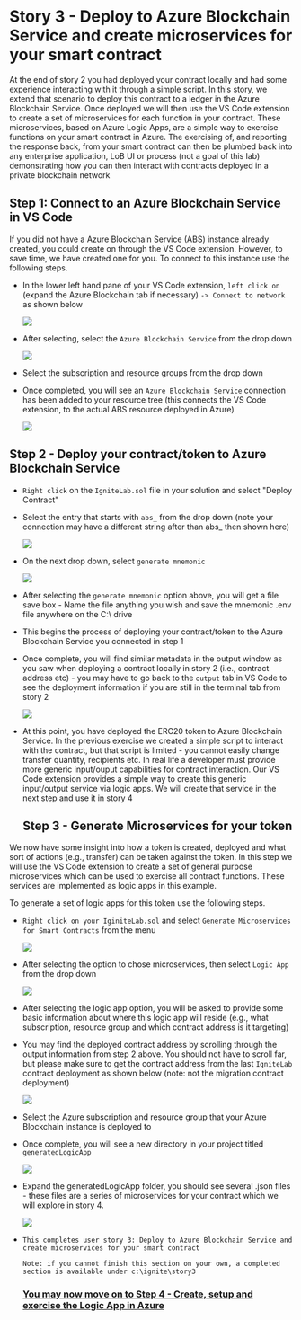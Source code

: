# Story 3 - Deploy to Azure Blockchain Service and create microservices for your smart contract

At the end of story 2 you had deployed your contract locally and had some experience interacting with it through a simple script. In this story, we extend that scenario to deploy this contract to a ledger in the Azure Blockchain Service. Once deployed we will then use the VS Code extension to create a set of microservices for each function in your contract. These microservices, based on Azure Logic Apps, are a simple way to exercise functions on your smart contract in Azure. The exercising of, and reporting the response back, from your smart contract can then be plumbed back into any enterprise application, LoB UI or process (not a goal of this lab) demonstrating how you can then interact with contracts deployed in a private blockchain network

## Step 1: Connect to an Azure Blockchain Service in VS Code

If you did not have a Azure Blockchain Service (ABS) instance already created, you could create on through the VS Code extension. However, to save time, we have created one for you. To connect to this instance use the following steps.

- In the lower left hand pane of your VS Code extension, `left click on` (expand the Azure Blockchain tab if necessary) `-> Connect to network` as shown below

  ![](../images/connectToABS.png)

- After selecting, select the `Azure Blockchain Service` from the drop down

  ![](../images/selectABS.png)

- Select the subscription and resource groups from the drop down

- Once completed, you will see an `Azure Blockchain Service` connection has been added to your resource tree (this connects the VS Code extension, to the actual ABS resource deployed in Azure)

  ![](../images/absInTree.png)

## Step 2 - Deploy your contract/token to Azure Blockchain Service

- `Right click` on the `IgniteLab.sol` file in your solution and select "Deploy Contract"

- Select the entry that starts with `abs_` from the drop down (note your connection may have a different string after than abs_ then shown here)

  ![](../images/deployToABS.png)

- On the next drop down, select `generate mnemonic`

  ![](../images/generateMnemonic.png)

- After selecting the `generate mnemonic` option above, you will get a file save box - Name the file anything you wish and save the mnemonic .env file anywhere on the C:\ drive

- This begins the process of deploying your contract/token to the Azure Blockchain Service you connected in step 1

- Once complete, you will find similar metadata in the output window as you saw when deploying a contract locally in story 2 (i.e., contract address etc) - you may have to go back to the `output` tab in VS Code to see the deployment information if you are still in the terminal tab from story 2

  ![](../images/outputChannel.png)

- At this point, you have deployed the ERC20 token to Azure Blockchain Service. In the previous exercise we created a simple script to interact with the contract, but that script is limited - you cannot easily change transfer quantity, recipients etc. In real life a developer must provide more generic input/ouput capabilities for contract interaction. Our VS Code extension provides a simple way to create this generic input/output service via logic apps. We will create that service in the next step and use it in story 4

  ## Step 3 - Generate Microservices for your token

We now have some insight into how a token is created, deployed and what sort of actions (e.g., transfer) can be taken against the token. In this step we will use the VS Code extension to create a set of general purpose microservices which can be used to exercise all contract functions. These services are implemented as logic apps in this example. 

To generate a set of logic apps for this token use the following steps.

- `Right click on your IginiteLab.sol` and select `Generate Microservices for Smart Contracts` from the menu

  ![](../images/generateMicroservices.png)

- After selecting the option to chose microservices, then select `Logic App` from the drop down

  ![](../images/selectLogicApp.png)

- After selecting the logic app option, you will be asked to provide some basic information about where this logic app will reside (e.g., what subscription, resource group and which contract address is it targeting)

- You may find the deployed contract address by scrolling through the output information from step 2 above. You should not have to scroll far, but please make sure to get the contract address from the last `IgniteLab` contract deployment as shown below (note: not the migration contract deployment)

  ![](../images/copyContractAddress.png)

- Select the Azure subscription and resource group that your Azure Blockchain instance is deployed to

- Once complete, you will see a new directory in your project titled `generatedLogicApp`

  ![](../images/generateLogicAppSuccess.png)

- Expand the generatedLogicApp folder, you should see several .json files - these files are a series of microservices for your contract which we will explore in story 4. 

  ![](../images/microservices.png)

- `This completes user story 3: Deploy to Azure Blockchain Service and create microservices for your smart contract`

  `Note: if you cannot finish this section on your own, a completed section is available under c:\ignite\story3`

  

  ### [You may now  move on to Step 4 - Create, setup and exercise the Logic App in Azure](./story4/story4.md)